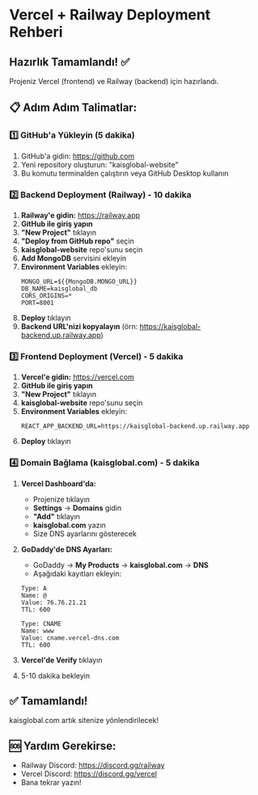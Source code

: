 # Vercel + Railway Deployment Rehberi

## Hazırlık Tamamlandı! ✅

Projeniz Vercel (frontend) ve Railway (backend) için hazırlandı.

## 📋 Adım Adım Talimatlar:

### 1️⃣ GitHub'a Yükleyin (5 dakika)

1. GitHub'a gidin: https://github.com
2. Yeni repository oluşturun: "kaisglobal-website"
3. Bu komutu terminalden çalıştırın veya GitHub Desktop kullanın

### 2️⃣ Backend Deployment (Railway) - 10 dakika

1. **Railway'e gidin:** https://railway.app
2. **GitHub ile giriş yapın**
3. **"New Project"** tıklayın
4. **"Deploy from GitHub repo"** seçin
5. **kaisglobal-website** repo'sunu seçin
6. **Add MongoDB** servisini ekleyin
7. **Environment Variables** ekleyin:
   ```
   MONGO_URL=${{MongoDB.MONGO_URL}}
   DB_NAME=kaisglobal_db
   CORS_ORIGINS=*
   PORT=8001
   ```
8. **Deploy** tıklayın
9. **Backend URL'nizi kopyalayın** (örn: https://kaisglobal-backend.up.railway.app)

### 3️⃣ Frontend Deployment (Vercel) - 5 dakika

1. **Vercel'e gidin:** https://vercel.com
2. **GitHub ile giriş yapın**
3. **"New Project"** tıklayın
4. **kaisglobal-website** repo'sunu seçin
5. **Environment Variables** ekleyin:
   ```
   REACT_APP_BACKEND_URL=https://kaisglobal-backend.up.railway.app
   ```
6. **Deploy** tıklayın

### 4️⃣ Domain Bağlama (kaisglobal.com) - 5 dakika

1. **Vercel Dashboard'da:**
   - Projenize tıklayın
   - **Settings** → **Domains** gidin
   - **"Add"** tıklayın
   - **kaisglobal.com** yazın
   - Size DNS ayarlarını gösterecek

2. **GoDaddy'de DNS Ayarları:**
   - GoDaddy → **My Products** → **kaisglobal.com** → **DNS**
   - Aşağıdaki kayıtları ekleyin:
   
   ```
   Type: A
   Name: @
   Value: 76.76.21.21
   TTL: 600
   
   Type: CNAME
   Name: www
   Value: cname.vercel-dns.com
   TTL: 600
   ```

3. **Vercel'de Verify** tıklayın
4. 5-10 dakika bekleyin

## ✅ Tamamlandı!

kaisglobal.com artık sitenize yönlendirilecek!

## 🆘 Yardım Gerekirse:

- Railway Discord: https://discord.gg/railway
- Vercel Discord: https://discord.gg/vercel
- Bana tekrar yazın!
